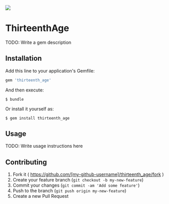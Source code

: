 ![](https://codeship.com/projects/99461bb0-7ffc-0132-f27e-321707412590/status?branch=master)

# ThirteenthAge

TODO: Write a gem description

## Installation

Add this line to your application's Gemfile:

```ruby
gem 'thirteenth_age'
```

And then execute:

    $ bundle

Or install it yourself as:

    $ gem install thirteenth_age

## Usage

TODO: Write usage instructions here

## Contributing

1. Fork it ( https://github.com/[my-github-username]/thirteenth_age/fork )
2. Create your feature branch (`git checkout -b my-new-feature`)
3. Commit your changes (`git commit -am 'Add some feature'`)
4. Push to the branch (`git push origin my-new-feature`)
5. Create a new Pull Request
